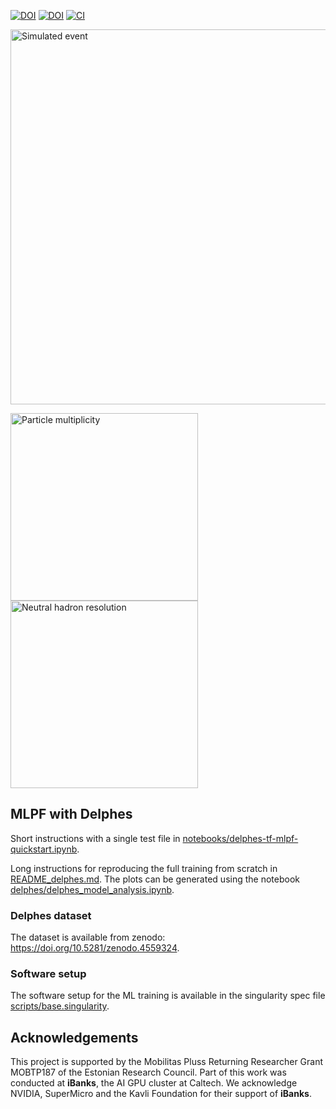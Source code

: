 [![DOI](https://zenodo.org/badge/DOI/10.5281/zenodo.4559587.svg)](https://doi.org/10.5281/zenodo.4559587)
[![DOI](https://zenodo.org/badge/DOI/10.5281/zenodo.4559324.svg)](https://doi.org/10.5281/zenodo.4559324)
[![CI](https://github.com/jpata/particleflow/workflows/CI/badge.svg)](https://github.com/jpata/particleflow/actions)

<p float="left">
  <img src="notebooks/plots/event.png" alt="Simulated event" width="600"/>
</p>

<p float="left">
  <img src="notebooks/plots/num_particles.png" alt="Particle multiplicity" width="300"/>
  <img src="notebooks/plots/res_pid2.png" alt="Neutral hadron resolution" width="300"/>
</p>

## MLPF with Delphes

Short instructions with a single test file in [notebooks/delphes-tf-mlpf-quickstart.ipynb](notebooks/delphes-tf-mlpf-quickstart.ipynb).

Long instructions for reproducing the full training from scratch in [README_delphes.md](README_delphes.md).
The plots can be generated using the notebook [delphes/delphes_model_analysis.ipynb](delphes/delphes_model_analysis.ipynb).

### Delphes dataset
The dataset is available from zenodo: https://doi.org/10.5281/zenodo.4559324.

### Software setup
The software setup for the ML training is available in the singularity spec file [scripts/base.singularity](scripts/base.singularity).

## Acknowledgements
This project is supported by the Mobilitas Pluss Returning Researcher Grant MOBTP187 of the Estonian Research Council. Part of this work was conducted at **iBanks**, the AI GPU cluster at Caltech. We acknowledge NVIDIA, SuperMicro and the Kavli Foundation for their support of **iBanks**. 
